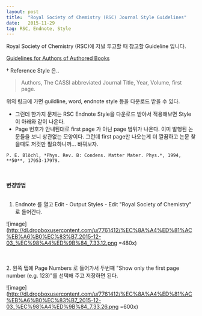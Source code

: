 ```yaml
---
layout: post
title:  "Royal Society of Chemistry (RSC) Journal Style Guidelines"
date:   2015-11-29
tag: RSC, Endnote, Style
---
```



Royal Society of Chemistry (RSC)에 저널 투고할 때 참고할 Guideline 입니다.

[Guidelines for Authors of Authored Books](http://www.rsc.org/Publishing/Books/authorguidelines.asp)  

† Reference Style 은..

> Authors, The CASSI abbreviated Journal Title, Year, Volume, first page.

위의 링크에 가면 guildline, word, endnote style 등을 다운로드 받을 수 있다.  

- 그런데 한가지 문제는 RSC Endnote Style을 다운로드 받아서 적용해보면 Style이 아래와 같이 나온다.    
- Page 번호가 안내된대로 first page 가 아닌 page 범위가 나온다. 이미 발행된 논문들을 보니 상관없는 모양이다. 그런데 first page만 나오는게   더 깔끔하고 논문 찾을때도 저것만 필요하니까... 바꿔보자. 

  
```
P. E. Blöchl, *Phys. Rev. B: Condens. Matter Mater. Phys.*, 1994, **50**, 17953-17979.
```
<br><br>
**변경방법**
<br><br>
1. Endnote 를 열고 Edit - Output Styles - Edit "Royal Society of Chemistry" 로 들어간다.  

![image](http://dl.dropboxusercontent.com/u/7761412/%EC%8A%A4%ED%81%AC%EB%A6%B0%EC%83%B7_2015-12-03_%EC%98%A4%ED%9B%84_7.33.12.png =480x)  

<br><br>
2. 왼쪽 탭에 Page Numbers 로 들어가서 두번째 "Show only the first page number (e.g. 123)"를 선택해 주고 저장하면 된다.

![image](http://dl.dropboxusercontent.com/u/7761412/%EC%8A%A4%ED%81%AC%EB%A6%B0%EC%83%B7_2015-12-03_%EC%98%A4%ED%9B%84_7.33.26.png =600x)


